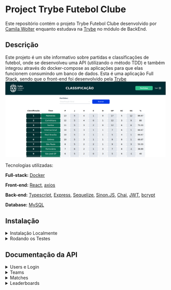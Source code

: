 # Project Trybe Futebol Clube

Este repositório contém o projeto Trybe Futebol Clube desenvolvido por [Camila Wolter](https://www.linkedin.com/in/camilawolter/) enquanto estudava na [Trybe](https://www.betrybe.com/) no módulo de BackEnd.

## Descrição 

Este projeto é um site informativo sobre partidas e classificações de futebol, onde se desenvolveu uma API (utilizando o método TDD) e também integrou através do docker-compose as aplicações para que elas funcionem consumindo um banco de dados. Esta é uma aplicação Full Stack, sendo que o front-end foi desenvolvido pela [Trybe](https://www.betrybe.com/)
![Exemplo app front](/front-example.png)

Tecnologias utilizadas:

**Full-stack:** [Docker](https://www.docker.com/)

**Front-end:** [React](https://reactjs.org/), [axios](https://axios-http.com/)

**Back-end:** [Typescript](https://www.typescriptlang.org/), [Express](https://expressjs.com/), [Sequelize](https://sequelize.org/), [Sinon.JS](https://sinonjs.org/), [Chai](https://www.chaijs.com/), [JWT](https://jwt.io/), [bcrypt](https://www.npmjs.com/package/bcrypt)

**Database:** [MySQL](https://www.mysql.com/)

## Instalação

<details>
<summary>Instalação Localmente</summary>
Clone o projeto

```bash
  git clone git@github.com:camilawolter/projeto-trybe-futebol-clube.git
```

Entre no diretório do projeto

```bash
  cd project-trybe-soccer-club
```

Rodar os containers e instalar as suas depencências (necessário [docker-compose](https://docs.docker.com/compose/install/))

```bash
  npm run compose:up
```

The frontend is configured for port: [3000](http://localhost:3000/leaderboard)

Parar os containers

```bash
  npm run compose:down
```
</details>

<details>
<summary>Rodando os Testes</summary>
Acesse o container do backend com o seguinte comando

```bash
  docker exec -it app_backend sh
```

Rodando os testes

```bash
    npm test
```
</details>

## Documentação da API

<details>
<summary>Users e Login</summary>

### Retornar o token do login

```http
   POST /login
```

Request body

```json
{
  "email": "admin@admin.com", 
  "password": "secret_admin",
}
```

Response body

```json
{
  "token": "eyJhbGciOiJIUzI1NiIsInR5cCI6IkpXVCJ9.eyJpZCI6MSwicm9sZSI6ImFkbWluIiwiaWF0IjoxNjU0NTI3MTg5fQ.XS_9AA82iNoiVaASi0NtJpqOQ_gHSHhxrpIdigiT-fc" 
}
```

### Retornar o role

```http
  GET /login/validate
```

No header é passado o token de validação para receber corretamente o response body

```json
{ "role": "admin" }
```
</details>

<details>
<summary>Teams</summary>

### Retornar todos os times

```http
  GET /teams
```

Response body

```json
[
  {
    "id": 1,
    "teamName": "Avaí/Kindermann"
  },
  ...
]
```

### Retornar um time

```http
  GET /teams/${id}
```

Response body

```json
  {
    "id": 1,
    "teamName": "Avaí/Kindermann"
  },
```
</details>

<details>
<summary>Matches</summary>

### Retornar todas as partidas incluindo o nome do time

```http
  GET /matches
```

Nesta rota pode-se usar query string como parâmetro

Response body

```json
[
  {
    "id": 1,
    "homeTeamId": 16,
    "homeTeamGoals": 1,
    "awayTeamId": 8,
    "awayTeamGoals": 1,
    "inProgress": false,
    "homeTeam": {
      "teamName": "São Paulo"
    },
    "awayTeam": {
      "teamName": "Grêmio"
    }
  },
  ...
]
```

### Criando uma nova partida

```http
  POST /matches
```

Request body

```json
{
  "homeTeamId": 16,
  "awayTeamId": 8,
  "homeTeamGoals": 2,
  "awayTeamGoals": 2
}
```

Response body

```json
{
  "id": 1,
  "homeTeamId": 16,
  "homeTeamGoals": 2,
  "awayTeamId": 8,
  "awayTeamGoals": 2,
  "inProgress": true
}
```

### Atualizar uma partida em progresso

```http
  PATCH /matches/${id}
```

Request boby

```json
{
  "homeTeamGoals": 3,
  "awayTeamGoals": 1
}
```

Response body

```json
{ "message": "Updated" }
```

### Finalizar uma partida

```http
  PATCH /matches/${id}/finished
```

Response body

```json
{ "message": "Finished" }
```
</details>

<details>
<summary>Leaderboards</summary>

### Team ranking

```http
  GET /leaderboard
```

Response body

```json
[
  {
    "name": "Palmeiras",
    "totalPoints": 13,
    "totalGames": 5,
    "totalVictories": 4,
    "totalDraws": 1,
    "totalLosses": 0,
    "goalsFavor": 17,
    "goalsOwn": 5,
    "goalsBalance": 12,
    "efficiency": "86.67"
  },
  ...
]
```

### Ranking de times com jogos em casa

```http
  GET /leaderboard/home
```

Response body

```json
[
  {
    "name": "Santos",
    "totalPoints": 9,
    "totalGames": 3,
    "totalVictories": 3,
    "totalDraws": 0,
    "totalLosses": 0,
    "goalsFavor": 9,
    "goalsOwn": 3,
    "goalsBalance": 6,
    "efficiency": "100.00"
  },
  ...
]
```

### Ranking das times com jogos fora de casa

```http
  GET /leaderboard/away
```

Response body

```json
[
  {
    "name": "Palmeiras",
    "totalPoints": 6,
    "totalGames": 2,
    "totalVictories": 2,
    "totalDraws": 0,
    "totalLosses": 0,
    "goalsFavor": 7,
    "goalsOwn": 0,
    "goalsBalance": 7,
    "efficiency": "100.00"
  },
  ...
]
```
</details>
